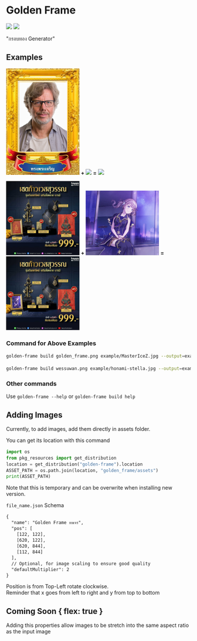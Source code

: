 # Golden Frame

[![](https://img.shields.io/pypi/v/golden-frame)](https://pypi.org/project/golden-frame)
[![](https://img.shields.io/pypi/dm/golden-frame)](https://pypi.org/project/golden-frame)

"กรอบทอง Generator"

## Examples

<img src="https://github.com/Leomotors/golden-frame/raw/main/golden_frame/assets/golden_frame.png" width=200 /> **+**
<img src="https://github.com/Leomotors/golden-frame/raw/main/example/MasterIceZ.jpg" width = 200 /> **=**
<img src="https://github.com/Leomotors/golden-frame/raw/main/example/New-MasterIceZ.png" width=200 />

<img src="https://github.com/Leomotors/golden-frame/raw/main/golden_frame/assets/wessuwan.png" width=200 /> **+**
<img src="https://github.com/Leomotors/golden-frame/raw/main/example/honami-stella.jpg" width = 200 /> **=**
<img src="https://github.com/Leomotors/golden-frame/raw/main/example/honami-wessuwan.png" width=200 />

### Command for Above Examples

```bash
golden-frame build golden_frame.png example/MasterIceZ.jpg --output=example/New-MasterIceZ.png

golden-frame build wessuwan.png example/honami-stella.jpg --output=example/honami-wessuwan.png
```

### Other commands

Use `golden-frame --help` or `golden-frame build help`

## Adding Images

Currently, to add images, add them directly in assets folder.

You can get its location with this command

```python
import os
from pkg_resources import get_distribution
location = get_distribution("golden-frame").location
ASSET_PATH = os.path.join(location, "golden_frame/assets")
print(ASSET_PATH)
```

Note that this is temporary and can be overwrite when installing new version.

`file_name.json` Schema

```jsonc
{
  "name": "Golden Frame ทพจร",
  "pos": [
    [122, 122],
    [620, 122],
    [620, 844],
    [112, 844]
  ],
  // Optional, for image scaling to ensure good quality
  "defaultMultiplier": 2
}
```

Position is from Top-Left rotate clockwise.  
Reminder that x goes from left to right and y from top to bottom

## Coming Soon { flex: true }

Adding this properties allow images to be stretch into the same aspect ratio as the input image
